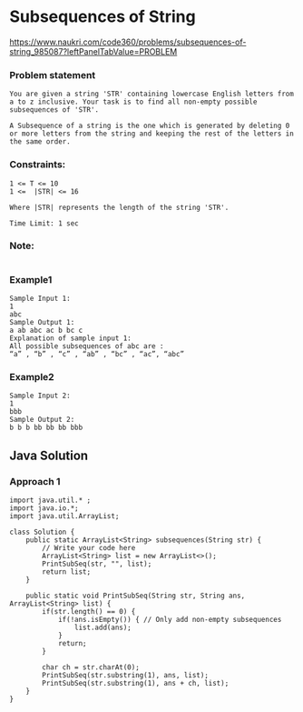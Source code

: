 # Subsequences of String
https://www.naukri.com/code360/problems/subsequences-of-string_985087?leftPanelTabValue=PROBLEM


### Problem statement
```
You are given a string 'STR' containing lowercase English letters from a to z inclusive. Your task is to find all non-empty possible subsequences of 'STR'.

A Subsequence of a string is the one which is generated by deleting 0 or more letters from the string and keeping the rest of the letters in the same order.

```

### Constraints: 

```
1 <= T <= 10 
1 <=  |STR| <= 16

Where |STR| represents the length of the string 'STR'.

Time Limit: 1 sec
```
### Note:
```

```

### Example1
```
Sample Input 1:
1 
abc
Sample Output 1:
a ab abc ac b bc c
Explanation of sample input 1:
All possible subsequences of abc are :  
“a” , “b” , “c” , “ab” , “bc” , “ac”, “abc”
```

### Example2
```
Sample Input 2:
1
bbb
Sample Output 2:
b b b bb bb bb bbb
```

## Java Solution
### Approach 1 
```
import java.util.* ;
import java.io.*; 
import java.util.ArrayList;

class Solution {
    public static ArrayList<String> subsequences(String str) {
        // Write your code here
        ArrayList<String> list = new ArrayList<>();
        PrintSubSeq(str, "", list);
        return list;
    }

    public static void PrintSubSeq(String str, String ans, ArrayList<String> list) {
        if(str.length() == 0) {
            if(!ans.isEmpty()) { // Only add non-empty subsequences
                list.add(ans);
            }
            return;
        }     

        char ch = str.charAt(0);
        PrintSubSeq(str.substring(1), ans, list);
        PrintSubSeq(str.substring(1), ans + ch, list);
    }
}
```

                